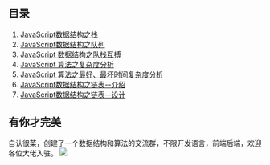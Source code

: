 ## 目录
1. [JavaScript数据结构之栈](https://github.com/snowyLu/Blog/tree/master/article/1-%E6%A0%88)
2. [JavaScript数据结构之队列](https://github.com/snowyLu/Blog/tree/master/article/2-%E9%98%9F%E5%88%97)
3. [JavaScript 数据结构之队栈互搏](https://github.com/snowyLu/Blog/tree/master/article/3-%E9%98%9F%E6%A0%88%E4%BA%92%E6%90%8F)
4. [JavaScript 算法之复杂度分析](https://github.com/snowyLu/Blog/tree/master/article/4-%E5%A4%8D%E6%9D%82%E5%BA%A6%E5%88%86%E6%9E%90%E4%B8%8A)
5. [JavaScript 算法之最好、最坏时间复杂度分析](https://github.com/snowyLu/Blog/tree/master/article/5-%E5%A4%8D%E6%9D%82%E5%BA%A6%E5%88%86%E6%9E%90%E4%B8%8B)
6. [JavaScript数据结构之链表--介绍](https://github.com/snowyLu/Blog/tree/master/article/6-%E9%93%BE%E8%A1%A8%E4%B8%8A)
7. [JavaScript数据结构之链表--设计](https://github.com/snowyLu/Blog/tree/master/article/7-%E9%93%BE%E8%A1%A8%E4%B8%8B)

## 有你才完美
 自认很菜，创建了一个数据结构和算法的交流群，不限开发语言，前端后端，欢迎各位大佬入驻。
![](https://user-gold-cdn.xitu.io/2019/3/20/1699baee38dffe49?w=674&h=896&f=jpeg&s=65567)